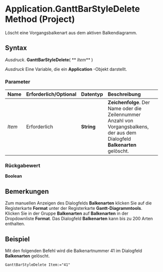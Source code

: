 
# Application.GanttBarStyleDelete Method (Project)

Löscht eine Vorgangsbalkenart aus dem aktiven Balkendiagramm.


## Syntax

 _Ausdruck_. **GanttBarStyleDelete**( ** _Item_** )

 _Ausdruck_ Eine Variable, die ein **Application** -Objekt darstellt.


### Parameter



|**Name**|**Erforderlich/Optional**|**Datentyp**|**Beschreibung**|
|:-----|:-----|:-----|:-----|
| _Item_|Erforderlich|**String**|**Zeichenfolge**. Der Name oder die Zeilennummer Anzahl von Vorgangsbalkens, der aus dem Dialogfeld **Balkenarten** gelöscht.|

### Rückgabewert

 **Boolean**


## Bemerkungen

Zum manuellen Anzeigen des Dialogfelds  **Balkenarten** klicken Sie auf die Registerkarte **Format** unter der Registerkarte **Gantt-Diagrammtools**. Klicken Sie in der Gruppe  **Balkenarten** auf **Balkenarten** in der Dropdownliste **Format**. Das Dialogfeld  **Balkenarten** kann bis zu 200 Arten enthalten.


## Beispiel

Mit den folgenden Befehl wird die Balkenartnummer 41 im Dialogfeld  **Balkenarten** gelöscht.


```
GanttBarStyleDelete Item:="41"
```

